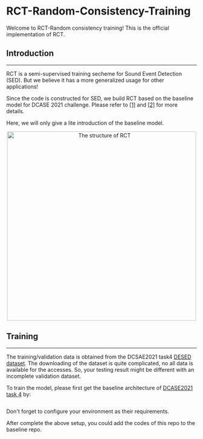 # RCT-Random-Consistency-Training
Welcome to RCT-Random consistency training! This is the official implementation of RCT.


## Introduction
***
RCT is a semi-supervised training secheme for Sound Event Detection (SED). But we believe it has a more generalized
usage for other applications!

Since the code is constructed for SED, we build RCT based on the baseline model for DCASE 2021 challenge. Please refer
to [[1]](https://github.com/turpaultn/DESED) and [[2]](https://github.com/DCASE-REPO/DESED_task) for more details. 

Here, we will only give a lite introduction of the baseline model.
<div  align="center">    
<image src="/imgs/rct_structure.PNG"  width="500" alt="The structure of RCT" />
</div>

## Training
***
The training/validation data is obtained from the DCSAE2021 task4 [DESED dataset](https://github.com/turpaultn/DESED).
The downloading of the dataset is quite complicated, no all data is available for the accesses. So, your testing result might
be different with an incomplete validation dataset.

To train the model, please first get the baseline architecture of [DCASE2021 task 4](https://github.com/DCASE-REPO/DESED_task)
by:
```git clone git@github.com:DCASE-REPO/DESED_task.git
```
Don't forget to configure your environment as their requirements.

After complete the above setup, you could add the codes of this repo to the baseline repo.

```git clone git@github.com:Audio-WestlakeU/RCT-Random-Consistency-Training.git
```